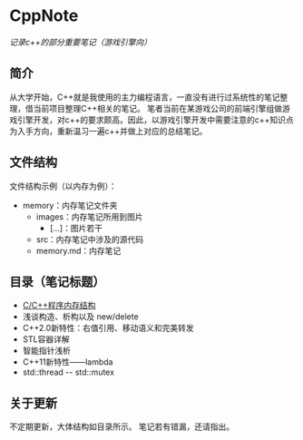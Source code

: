 # CppNote

*记录c++的部分重要笔记（游戏引擎向）*

## 简介
从大学开始，C++就是我使用的主力编程语言，一直没有进行过系统性的笔记整理，借当前项目整理C++相关的笔记。
笔者当前在某游戏公司的前端引擎组做游戏引擎开发，对c++的要求颇高。因此，以游戏引擎开发中需要注意的c++知识点为入手方向，重新温习一遍c++并做上对应的总结笔记。

## 文件结构
文件结构示例（以内存为例）：
+ memory：内存笔记文件夹
    + images：内存笔记所用到图片
        + [...]：图片若干
    + src：内存笔记中涉及的源代码
    + memory.md：内存笔记

## 目录（笔记标题）
+ [C/C++程序内存结构](#./1_memorymemory.md)
+ 浅谈构造、析构以及 new/delete
+ C++2.0新特性：右值引用、移动语义和完美转发
+ STL容器详解
+ 智能指针浅析
+ C++11新特性——lambda
+ std::thread -- std::mutex

## 关于更新
不定期更新，大体结构如目录所示。
笔记若有错漏，还请指出。
